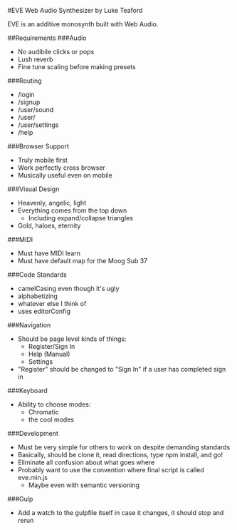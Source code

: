 #EVE
Web Audio Synthesizer by Luke Teaford

EVE is an additive monosynth built with Web Audio.

##Requirements
###Audio
* No audibile clicks or pops
* Lush reverb
* Fine tune scaling before making presets

###Routing
* /login
* /signup
* /user/sound
* /user/
* /user/settings
* /help

###Browser Support
* Truly mobile first
* Work perfectly cross browser
* Musically useful even on mobile

###Visual Design
* Heavenly, angelic, light
* Everything comes from the top down
  * Including expand/collapse triangles
* Gold, haloes, eternity

###MIDI
* Must have MIDI learn
* Must have default map for the Moog Sub 37

###Code Standards
* camelCasing even though it's ugly
* alphabetizing
* whatever else I think of
* uses editorConfig

###Navigation
* Should be page level kinds of things:
  * Register/Sign In
  * Help (Manual)
  * Settings
* "Register" should be changed to "Sign In" if a user has completed sign in

###Keyboard
* Ability to choose modes:
  * Chromatic
  * the cool modes

###Development
* Must be very simple for others to work on despite demanding standards
* Basically, should be clone it, read directions, type npm install, and go!
* Eliminate all confusion about what goes where
* Probably want to use the convention where final script is called eve.min.js
  * Maybe even with semantic versioning

###Gulp
* Add a watch to the gulpfile itself in case it changes, it should stop and rerun
